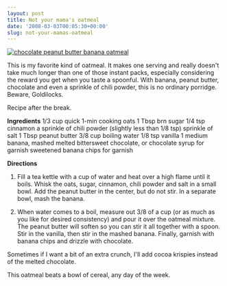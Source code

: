 ```yaml
---
layout: post
title: Not your mama's oatmeal
date: '2008-03-03T00:05:30+00:00'
slug: not-your-mamas-oatmeal
---
```

<a href="http://www.flickr.com/photos/kstar810/2285981152/"><img src="http://farm4.static.flickr.com/3239/2285981152_4ef2d9565b.jpg?v=0" alt="chocolate peanut butter banana oatmeal" /></a>

This is my favorite kind of oatmeal. It makes one serving and really doesn't take much longer than one of those instant packs, especially considering the reward you get when you taste a spoonful. With banana, peanut butter, chocolate and even a sprinkle of chili powder, this is no ordinary porridge. Beware, Goldilocks.

Recipe after the break.

<!--more-->
 
<strong>Ingredients</strong>
1/3 cup quick 1-min cooking oats 
1 Tbsp brn sugar
1/4 tsp cinnamon
a sprinkle of chili powder (slightly less than 1/8 tsp)
sprinkle of salt
1 Tbsp peanut butter
3/8 cup boiling water
1/8 tsp vanilla
1 medium banana, mashed
melted bittersweet chocolate, or chocolate syrup for garnish
sweetened banana chips for garnish

<strong>Directions</strong>
1. Fill a tea kettle with a cup of water and heat over a high flame until it boils. Whisk the oats, sugar, cinnamon, chili powder and salt in a small bowl. Add the peanut butter in the center, but do not stir. In a separate bowl, mash the banana.

2. When water comes to a boil, measure out 3/8 of a cup (or as much as you like for desired consistency) and pour it over the oatmeal mixture. The peanut butter will soften so you can stir it all together with a spoon. Stir in the vanilla, then stir in the mashed banana. Finally, garnish with banana chips and drizzle with chocolate. 

Sometimes if I want a bit of an extra crunch, I'll add cocoa krispies instead of the melted chocolate. 

This oatmeal beats a bowl of cereal, any day of the week.
